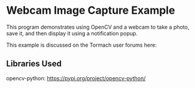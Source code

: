 # Webcam Image Capture Example

This program demonstrates using OpenCV and a webcam to take a photo, save it, and then display it using a notification popup.


This example is discussed on the Tormach user forums here: 

## Libraries Used
opencv-python: https://pypi.org/project/opencv-python/

